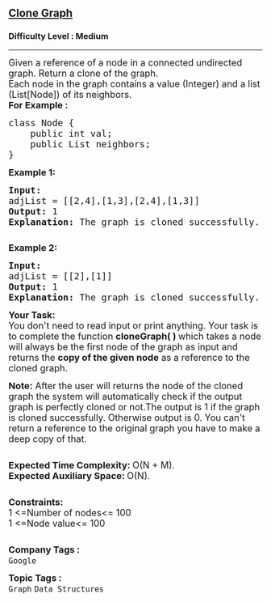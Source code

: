 <h2><a href="https://practice.geeksforgeeks.org/problems/clone-graph/0?category%5B%5D=Graph">Clone Graph</a></h2><h3>Difficulty Level : Medium</h3><hr><div class="problems_problem_content__Xm_eO"><p><span style="font-size:18px">Given a reference of a node in a connected&nbsp;undirected graph. Return a clone&nbsp;of the graph.<br>
Each node in the graph contains a value (Integer) and a list (List[Node]) of its neighbors.<br>
<strong>For Example :&nbsp; &nbsp;&nbsp;</strong></span></p>

<pre><span style="font-size:18px">class Node {
    public int val;
    public List neighbors;
}</span></pre>

<p><span style="font-size:18px"><strong>Example 1:</strong></span></p>

<pre><span style="font-size:18px"><strong>Input:
</strong>adjList = [[2,4],[1,3],[2,4],[1,3]]
<strong>Output: </strong>1
<strong>Explanation: </strong>The graph is cloned successfully.
</span>
</pre>

<p><span style="font-size:18px"><strong>Example 2:</strong></span></p>

<pre><span style="font-size:18px"><strong>Input:
</strong>adjList = [[2],[1]]
<strong>Output: </strong>1
<strong>Explanation: </strong>The graph is cloned successfully.</span></pre>

<p><span style="font-size:18px"><strong>Your Task:</strong><br>
You don't need to read input or print anything. Your task is to complete the function <strong>cloneGraph( )&nbsp;</strong>which takes a&nbsp;node will always be the first node of the graph</span><span style="font-size:18px"> as input and returns the&nbsp;<strong>copy of the given node</strong>&nbsp;as a reference to the cloned graph.</span></p>

<p><span style="font-size:18px"><strong>Note:</strong>&nbsp;After the user will returns the node of the cloned graph the system will automatically check if&nbsp;the output graph is perfectly cloned or not.The output is 1 if the graph is cloned successfully. Otherwise output is 0. You can't return a reference to the original graph you have to make a deep copy of that.</span></p>

<p><br>
<span style="font-size:18px"><strong>Expected Time Complexity:&nbsp;</strong>O(N + M).<br>
<strong>Expected Auxiliary Space:&nbsp;</strong>O(N).</span></p>

<p><br>
<span style="font-size:18px"><strong>Constraints:</strong><br>
1 &lt;=Number of nodes&lt;= 100<br>
1 &lt;=Node value&lt;= 100</span><br>
&nbsp;</p>
</div><p><span style=font-size:18px><strong>Company Tags : </strong><br><code>Google</code>&nbsp;<br><p><span style=font-size:18px><strong>Topic Tags : </strong><br><code>Graph</code>&nbsp;<code>Data Structures</code>&nbsp;